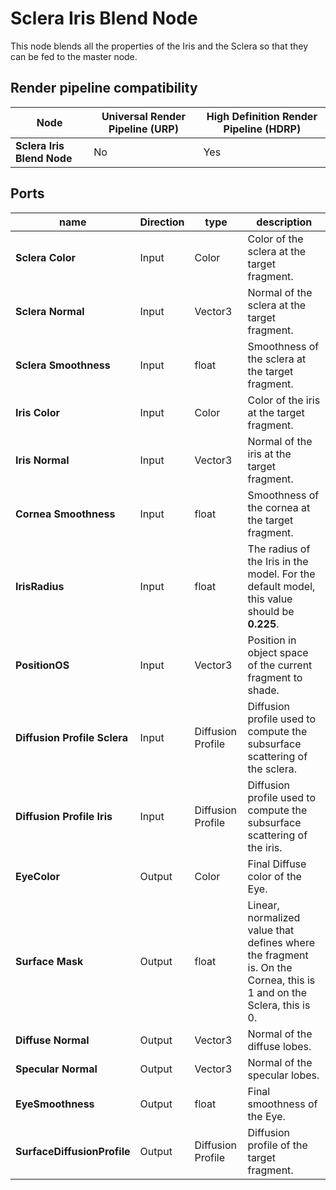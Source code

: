 # Sclera Iris Blend Node

This node blends all the properties of the Iris and the Sclera so that they can be fed to the master node.

## Render pipeline compatibility

| **Node**                   | **Universal Render Pipeline (URP)** | **High Definition Render Pipeline (HDRP)** |
| -------------------------- | ----------------------------------- | ------------------------------------------ |
| **Sclera Iris Blend Node** | No                                  | Yes                                        |

## Ports

| name                         | **Direction** | type              | description                                                  |
| ---------------------------- | ------------- | ----------------- | ------------------------------------------------------------ |
| **Sclera Color**             | Input         | Color             | Color of the sclera at the target fragment.                  |
| **Sclera Normal**            | Input         | Vector3           | Normal of the sclera at the target fragment.                 |
| **Sclera Smoothness**        | Input         | float             | Smoothness of the sclera at the target fragment.             |
| **Iris Color**               | Input         | Color             | Color of the iris at the target fragment.                    |
| **Iris Normal**              | Input         | Vector3           | Normal of the iris at the target fragment.                   |
| **Cornea Smoothness**        | Input         | float             | Smoothness of the cornea at the target fragment.             |
| **IrisRadius**               | Input         | float             | The radius of the Iris in the model. For the default model, this value should be **0.225**. |
| **PositionOS**               | Input         | Vector3           | Position in object space of the current fragment to shade.   |
| **Diffusion Profile Sclera** | Input         | Diffusion Profile | Diffusion profile used to compute the subsurface scattering of the sclera. |
| **Diffusion Profile Iris**   | Input         | Diffusion Profile | Diffusion profile used to compute the subsurface scattering of the iris. |
| **EyeColor**                 | Output        | Color             | Final Diffuse color of the Eye.                              |
| **Surface Mask**             | Output        | float             | Linear, normalized value that defines where the fragment is. On the Cornea, this is 1 and on the Sclera, this is 0. |
| **Diffuse Normal**           | Output        | Vector3           | Normal of the diffuse lobes.                                 |
| **Specular Normal**          | Output        | Vector3           | Normal of the specular lobes.                                |
| **EyeSmoothness**            | Output        | float             | Final smoothness of the Eye.                                 |
| **SurfaceDiffusionProfile**  | Output        | Diffusion Profile | Diffusion profile of the target fragment.                    |
